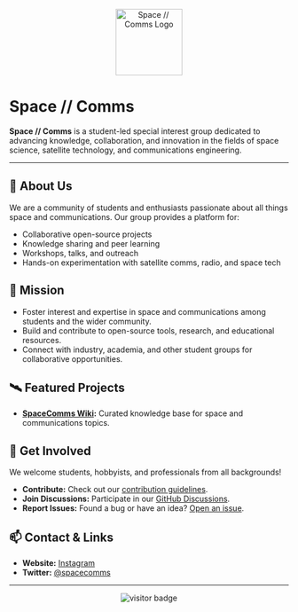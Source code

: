 <p align="center">
  <img src="https://github.com/space-comms/profile/logo.png" alt="Space // Comms Logo" width="120"/>
</p>

# Space // Comms

**Space // Comms** is a student-led special interest group dedicated to advancing knowledge, collaboration, and innovation in the fields of space science, satellite technology, and communications engineering.

---

## 🚀 About Us

We are a community of students and enthusiasts passionate about all things space and communications. Our group provides a platform for:
- Collaborative open-source projects
- Knowledge sharing and peer learning
- Workshops, talks, and outreach
- Hands-on experimentation with satellite comms, radio, and space tech

## 🌌 Mission

- Foster interest and expertise in space and communications among students and the wider community.
- Build and contribute to open-source tools, research, and educational resources.
- Connect with industry, academia, and other student groups for collaborative opportunities.

## 🛰️ Featured Projects

- **[SpaceComms Wiki](https://github.com/space-comms/wiki):** Curated knowledge base for space and communications topics.

## 🤝 Get Involved

We welcome students, hobbyists, and professionals from all backgrounds!
- **Contribute:** Check out our [contribution guidelines](https://github.com/space-comms/.github/blob/main/CONTRIBUTING.md).
- **Join Discussions:** Participate in our [GitHub Discussions](https://github.com/orgs/space-comms/discussions).
- **Report Issues:** Found a bug or have an idea? [Open an issue](https://github.com/space-comms/satellite-tracker/issues).

## 📫 Contact & Links

- **Website:** [Instagram](https://instagram.com/leedsspacecomms)
- **Twitter:** [@spacecomms](https://twitter.com/leedsspacecomms)

---

<p align="center">
  <img src="https://visitor-badge.laobi.icu/badge?page_id=space-comms.space-comms" alt="visitor badge"/>
</p>
